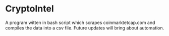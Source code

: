 # CryptoIntel
A program witten in bash script which scrapes coinmarktetcap.com and compiles the data into a csv file. Future updates will bring about automation.
